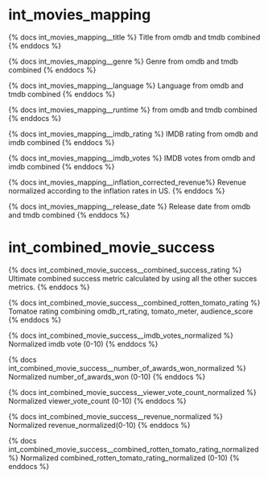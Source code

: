 # int_movies_mapping

{% docs int_movies_mapping__title %}
Title from omdb and tmdb combined
{% enddocs %}

{% docs int_movies_mapping__genre %}
Genre from omdb and tmdb combined
{% enddocs %}

{% docs int_movies_mapping__language %}
Language from omdb and tmdb combined
{% enddocs %}

{% docs int_movies_mapping__runtime %}
from omdb and tmdb combined
{% enddocs %}

{% docs int_movies_mapping__imdb_rating %}
IMDB rating from omdb and imdb combined
{% enddocs %}

{% docs int_movies_mapping__imdb_votes %}
IMDB votes from omdb and imdb combined
{% enddocs %}

{% docs int_movies_mapping__inflation_corrected_revenue%}
Revenue normalized according to the inflation rates in US.
{% enddocs %}

{% docs int_movies_mapping__release_date %}
Release date from omdb and tmdb combined
{% enddocs %}


# int_combined_movie_success

{% docs int_combined_movie_success__combined_success_rating %}
Ultimate combined success metric calculated by using all the other succes metrics.
{% enddocs %}

{% docs int_combined_movie_success__combined_rotten_tomato_rating %}
Tomatoe rating combining omdb_rt_rating, tomato_meter, audience_score
{% enddocs %}

{% docs int_combined_movie_success__imdb_votes_normalized %}
Normalized imdb vote (0-10)
{% enddocs %}

{% docs int_combined_movie_success__number_of_awards_won_normalized %}
Normalized number_of_awards_won (0-10)
{% enddocs %}

{% docs int_combined_movie_success__viewer_vote_count_normalized %}
Normalized viewer_vote_count (0-10)
{% enddocs %}

{% docs int_combined_movie_success__revenue_normalized %}
Normalized revenue_normalized(0-10)
{% enddocs %}

{% docs int_combined_movie_success__combined_rotten_tomato_rating_normalized %}
Normalized combined_rotten_tomato_rating_normalized (0-10)
{% enddocs %}


